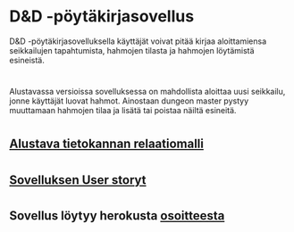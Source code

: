 # D&D -pöytäkirjasovellus

D&D -pöytäkirjasovelluksella käyttäjät voivat pitää kirjaa aloittamiensa seikkailujen tapahtumista, hahmojen tilasta ja hahmojen löytämistä esineistä.

#
Alustavassa versioissa sovelluksessa on mahdollista aloittaa uusi seikkailu, jonne käyttäjät luovat hahmot. Ainostaan dungeon master pystyy muuttamaan hahmojen tilaa ja lisätä tai poistaa näiltä esineitä.

#
## [Alustava tietokannan relaatiomalli](https://github.com/HegePI/tsoha-2020-projekti/blob/master/docs/tietokantakaavio.md)

#
## [Sovelluksen User storyt](https://github.com/HegePI/tsoha-2020-projekti/blob/master/docs/kayttotapaukset.md)

#
## Sovellus löytyy herokusta [osoitteesta](https://dnd-register.herokuapp.com/)